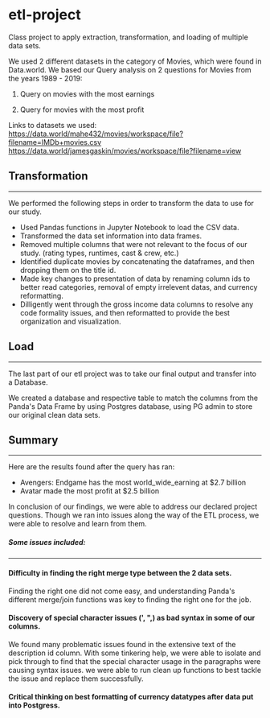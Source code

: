 # etl-project
Class project to apply extraction, transformation, and loading of multiple data sets.  


We used 2 different datasets in the category of Movies, which were found in Data.world. 
We based our Query analysis on 2 questions for Movies from the years 1989 - 2019:

1) Query on movies with the most earnings

2) Query for movies with the most profit

Links to datasets we used:
https://data.world/mahe432/movies/workspace/file?filename=IMDb+movies.csv
https://data.world/jamesgaskin/movies/workspace/file?filename=view


## Transformation
-------------------------

We performed the following steps in order to transform the data to use for our study.

* Used Pandas functions in Jupyter Notebook to load the CSV data.
* Transformed the data set information into data frames.
* Removed multiple columns that were not relevant to the focus of our study. (rating types, runtimes, cast & crew, etc.)
* Identified duplicate movies by concatenating the dataframes, and then dropping them on the title id.
* Made key changes to presentation of data by renaming column ids to better read categories, removal of empty irrelevent datas, and currency reformatting. 
* Dilligently went through the gross income data columns to resolve any code formality issues, and then reformatted to provide the best organization and visualization.


## Load
----------------
The last part of our etl project was to take our final output and transfer into a Database. 

We created a database and respective table to match the columns from the Panda's Data Frame by using Postgres database, using PG admin to store our original clean data sets.


## Summary
------------------
Here are the results found after the query has ran:

* Avengers: Endgame has the most world_wide_earning at $2.7 billion
* Avatar made the most profit at $2.5 billion

In conclusion of our findings, we were able to address our declared project questions.
Though we ran into issues along the way of the ETL process, we were able to resolve and  learn from them.


##### Some issues included:
-------------------------
#### Difficulty in finding the right merge type between the 2 data sets.
Finding the right one did not come easy, and understanding Panda's different merge/join functions was key to finding the right one for the job.

#### Discovery of special character issues (', ",) as bad syntax in some of our columns.
We found many problematic issues found in the extensive text of the description id column.  With some tinkering help, we were able to isolate and pick through to find that the special character usage in the paragraphs were causing syntax issues.  we were able to run clean up functions to best tackle the issue and replace them successfully.

#### Critical thinking on best formatting of currency datatypes after data put into Postgress.







